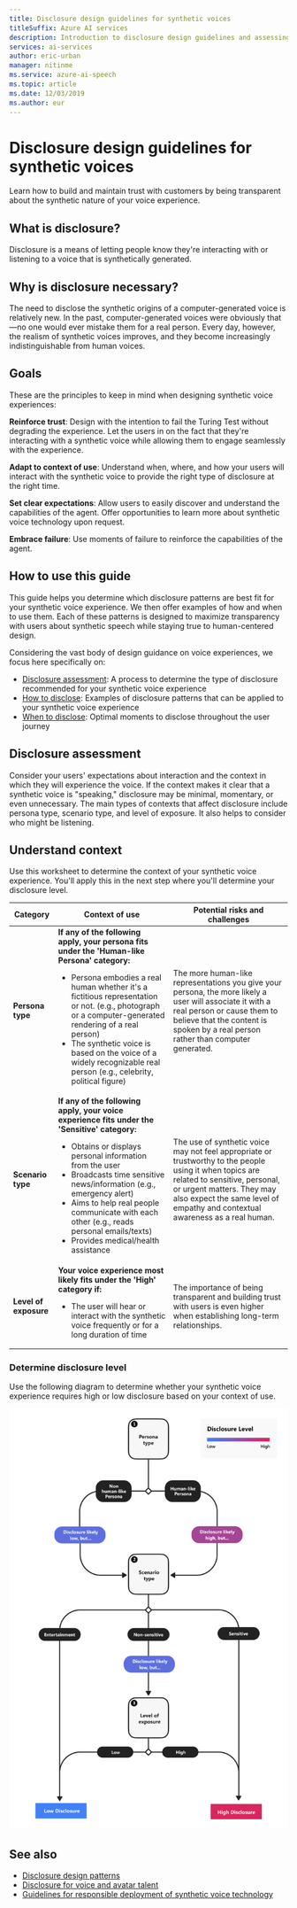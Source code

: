 ```yaml
---
title: Disclosure design guidelines for synthetic voices
titleSuffix: Azure AI services
description: Introduction to disclosure design guidelines and assessing disclosure level.
services: ai-services
author: eric-urban
manager: nitinme
ms.service: azure-ai-speech
ms.topic: article
ms.date: 12/03/2019
ms.author: eur
---
```


# Disclosure design guidelines for synthetic voices

Learn how to build and maintain trust with customers by being transparent about the synthetic nature of your voice experience.

## What is disclosure?

Disclosure is a means of letting people know they're interacting with or listening to a voice that is synthetically generated.

## Why is disclosure necessary?

The need to disclose the synthetic origins of a computer-generated voice is relatively new. In the past, computer-generated voices were obviously that—no one would ever mistake them for a real person. Every day, however, the realism of synthetic voices improves, and they become increasingly indistinguishable from human voices.

## Goals

These are the principles to keep in mind when designing synthetic voice experiences: 

**Reinforce trust**: Design with the intention to fail the Turing Test without degrading the experience. Let the users in on the fact that they're interacting with a synthetic voice while allowing them to engage seamlessly with the experience. 

**Adapt to context of use**: Understand when, where, and how your users will interact with the synthetic voice to provide the right type of disclosure at the right time. 

**Set clear expectations**: Allow users to easily discover and understand the capabilities of the agent. Offer opportunities to learn more about synthetic voice technology upon request. 

**Embrace failure**: Use moments of failure to reinforce the capabilities of the agent. 

## How to use this guide

This guide helps you determine which disclosure patterns are best fit for your synthetic voice experience. We then offer examples of how and when to use them. Each of these patterns is designed to maximize transparency with users about synthetic speech while staying true to human-centered design.

Considering the vast body of design guidance on voice experiences, we focus here specifically on:
- [Disclosure assessment](#disclosure-assessment): A process to determine the type of disclosure recommended for your synthetic voice experience
- [How to disclose](/azure/ai-foundry/responsible-ai/speech-service/custom-neural-voice/concepts-disclosure-patterns?context=/azure/ai-services/speech-service/context/context): Examples of disclosure patterns that can be applied to your synthetic voice experience
- [When to disclose](/azure/ai-foundry/responsible-ai/speech-service/custom-neural-voice/concepts-disclosure-patterns#when-to-disclose?context=/azure/ai-services/speech-service/context/context): Optimal moments to disclose throughout the user journey

## Disclosure assessment

Consider your users' expectations about interaction and the context in which they will experience the voice. If the context makes it clear that a synthetic voice is "speaking," disclosure may be minimal, momentary, or even unnecessary. The main types of contexts that affect disclosure include persona type, scenario type, and level of exposure. It also helps to consider who might be listening.

## Understand context

Use this worksheet to determine the context of your synthetic voice experience. You'll apply this in the next step where you'll determine your disclosure level.

|    Category   | Context of use  | Potential risks and challenges |
|----|----------|--------------|
| **Persona type**   | **If any of the following apply, your persona fits under the 'Human-like Persona' category:**<ul><li> Persona embodies a real human whether it's a fictitious representation or not. (e.g., photograph or a computer-generated rendering of a real person) </li><li> The synthetic voice is based on the voice of a widely recognizable real person (e.g., celebrity, political figure)</li></ul> | The more human-like representations you give your persona, the more likely a user will associate it with a real person or cause them to believe that the content is spoken by a real person rather than computer generated.  |
| **Scenario type** | **If any of the following apply,  your voice experience fits under the 'Sensitive' category:**<ul><li> Obtains or displays personal information from the user</li> <li> Broadcasts time sensitive news/information (e.g., emergency alert)</li><li> Aims to help real people communicate with each other (e.g., reads personal emails/texts)</li> <li> Provides medical/health assistance </li></ul>       | The use of synthetic voice may not feel appropriate or trustworthy to the people using it when topics are related to sensitive, personal, or urgent matters. They may also expect the same level of empathy and contextual awareness as a real human.  |
| **Level of exposure** |**Your voice experience most likely fits under the 'High' category if:** <ul><li>The user will hear or interact with the synthetic voice frequently or for a long duration of time </li></ul>    | The importance of being transparent and building trust with users is even higher when establishing long-term relationships.     |

### Determine disclosure level

Use the following diagram to determine whether your synthetic voice experience requires high or low disclosure based on your context of use.

![A diagram of the disclosure assessment.](media\flowchart.png)

## See also

* [Disclosure design patterns](/azure/ai-foundry/responsible-ai/speech-service/custom-neural-voice/concepts-disclosure-patterns?context=/azure/ai-services/speech-service/context/context)
* [Disclosure for voice and avatar talent](/azure/ai-foundry/responsible-ai/speech-service/disclosure-voice-talent?context=%2fazure%2fcognitive-services%2fspeech-service%2fcontext%2fcontext)
* [Guidelines for responsible deployment of synthetic voice technology](/azure/ai-foundry/responsible-ai/speech-service/custom-neural-voice/concepts-guidelines-responsible-deployment-synthetic?context=/azure/ai-services/speech-service/context/context)

